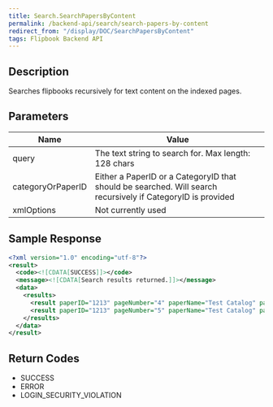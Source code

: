 ```yaml
---
title: Search.SearchPapersByContent
permalink: /backend-api/search/search-papers-by-content
redirect_from: "/display/DOC/SearchPapersByContent"
tags: Flipbook Backend API
---
```


## Description

Searches flipbooks recursively for text content on the indexed pages.

## Parameters

| Name              | Value
|-------------------|-------------------------------------------------------------------------------------------------------------
| query    			| The text string to search for. Max length: 128 chars
| categoryOrPaperID | Either a PaperID or a CategoryID that should be searched. Will search recursively if CategoryID is provided
| xmlOptions  		| Not currently used


## Sample Response
```xml
<?xml version="1.0" encoding="utf-8"?>
<result>
  <code><![CDATA[SUCCESS]]></code>
  <message><![CDATA[Search results returned.]]></message>
  <data>
    <results>
      <result paperID="1213" pageNumber="4" paperName="Test Catalog" paperUrl="/Demos/TestCatalog/" />
      <result paperID="1213" pageNumber="5" paperName="Test Catalog" paperUrl="/Demos/TestCatalog/" />
    </results>
  </data>
</result>
```

## Return Codes

* SUCCESS
* ERROR
* LOGIN_SECURITY_VIOLATION
